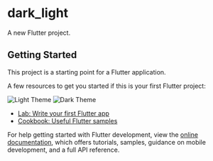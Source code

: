 # dark_light

A new Flutter project.

## Getting Started

This project is a starting point for a Flutter application.

A few resources to get you started if this is your first Flutter project:

![Light Theme](../assets/light.png)
![Dark Theme](../assets/dark.png)

- [Lab: Write your first Flutter app](https://docs.flutter.dev/get-started/codelab)
- [Cookbook: Useful Flutter samples](https://docs.flutter.dev/cookbook)

For help getting started with Flutter development, view the
[online documentation](https://docs.flutter.dev/), which offers tutorials,
samples, guidance on mobile development, and a full API reference.

